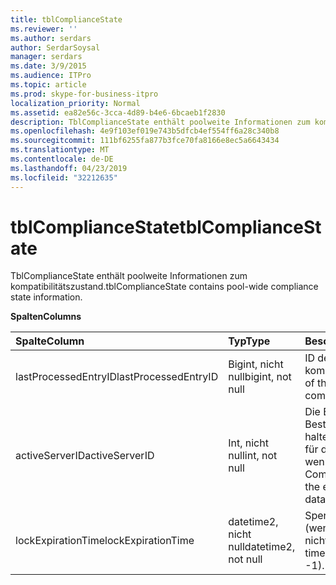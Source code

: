 ```yaml
---
title: tblComplianceState
ms.reviewer: ''
ms.author: serdars
author: SerdarSoysal
manager: serdars
ms.date: 3/9/2015
ms.audience: ITPro
ms.topic: article
ms.prod: skype-for-business-itpro
localization_priority: Normal
ms.assetid: ea82e56c-3cca-4d89-b4e6-6bcaeb1f2830
description: TblComplianceState enthält poolweite Informationen zum kompatibilitätszustand.
ms.openlocfilehash: 4e9f103ef019e743b5dfcb4ef554ff6a28c340b8
ms.sourcegitcommit: 111bf6255fa877b3fce70fa8166e8ec5a6643434
ms.translationtype: MT
ms.contentlocale: de-DE
ms.lasthandoff: 04/23/2019
ms.locfileid: "32212635"
---
```

# <a name="tblcompliancestate"></a><span data-ttu-id="129b3-103">tblComplianceState</span><span class="sxs-lookup"><span data-stu-id="129b3-103">tblComplianceState</span></span>
 
<span data-ttu-id="129b3-104">TblComplianceState enthält poolweite Informationen zum kompatibilitätszustand.</span><span class="sxs-lookup"><span data-stu-id="129b3-104">tblComplianceState contains pool-wide compliance state information.</span></span>
  
<span data-ttu-id="129b3-105">**Spalten**</span><span class="sxs-lookup"><span data-stu-id="129b3-105">**Columns**</span></span>

|<span data-ttu-id="129b3-106">**Spalte**</span><span class="sxs-lookup"><span data-stu-id="129b3-106">**Column**</span></span>|<span data-ttu-id="129b3-107">**Typ**</span><span class="sxs-lookup"><span data-stu-id="129b3-107">**Type**</span></span>|<span data-ttu-id="129b3-108">**Beschreibung**</span><span class="sxs-lookup"><span data-stu-id="129b3-108">**Description**</span></span>|
|:-----|:-----|:-----|
|<span data-ttu-id="129b3-109">lastProcessedEntryID</span><span class="sxs-lookup"><span data-stu-id="129b3-109">lastProcessedEntryID</span></span>  <br/> |<span data-ttu-id="129b3-110">Bigint, nicht null</span><span class="sxs-lookup"><span data-stu-id="129b3-110">bigint, not null</span></span>  <br/> |<span data-ttu-id="129b3-111">ID des letzten verarbeiteten kompatibilitätsereignisses.</span><span class="sxs-lookup"><span data-stu-id="129b3-111">ID of the latest processed compliance event.</span></span>  <br/> |
|<span data-ttu-id="129b3-112">activeServerID</span><span class="sxs-lookup"><span data-stu-id="129b3-112">activeServerID</span></span>  <br/> |<span data-ttu-id="129b3-113">Int, nicht null</span><span class="sxs-lookup"><span data-stu-id="129b3-113">int, not null</span></span>  <br/> |<span data-ttu-id="129b3-114">Die Einhaltung von Bestimmungen gedrückt halten die exklusive Sperre für die Datenbank oder -1, wenn keine ID.</span><span class="sxs-lookup"><span data-stu-id="129b3-114">ID of the Compliance server holding the exclusive lock on the database, or -1 if none.</span></span>  <br/> |
|<span data-ttu-id="129b3-115">lockExpirationTime</span><span class="sxs-lookup"><span data-stu-id="129b3-115">lockExpirationTime</span></span>  <br/> |<span data-ttu-id="129b3-116">datetime2, nicht null</span><span class="sxs-lookup"><span data-stu-id="129b3-116">datetime2, not null</span></span>  <br/> |<span data-ttu-id="129b3-117">Sperren Sie Ablaufzeit (wenn ActiveServerID nicht-1 ist).</span><span class="sxs-lookup"><span data-stu-id="129b3-117">Lock expiration time (if activeServerID is not -1).</span></span>  <br/> |
   

